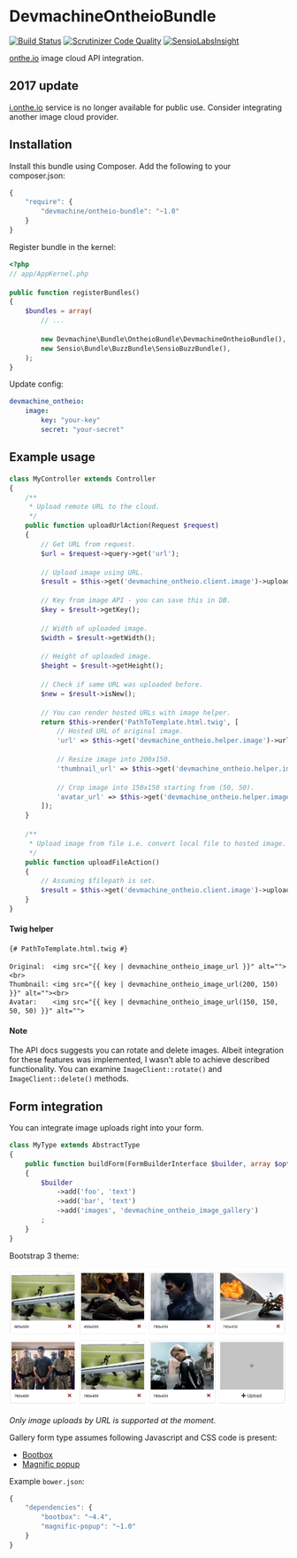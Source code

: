 # DevmachineOntheioBundle

[![Build Status](https://travis-ci.org/lakiboy/devmachine-ontheio-bundle.svg?branch=master)](https://travis-ci.org/lakiboy/devmachine-ontheio-bundle) [![Scrutinizer Code Quality](https://scrutinizer-ci.com/g/lakiboy/devmachine-ontheio-bundle/badges/quality-score.png?b=master)](https://scrutinizer-ci.com/g/lakiboy/devmachine-ontheio-bundle/?branch=master) [![SensioLabsInsight](https://insight.sensiolabs.com/projects/f69b2da6-d4ef-4263-a0e0-047ae3c0491e/mini.png)](https://insight.sensiolabs.com/projects/f69b2da6-d4ef-4263-a0e0-047ae3c0491e)

[onthe.io](https://i.onthe.io) image cloud API integration.

## 2017 update

[i.onthe.io](http://i.onthe.io) service is no longer available for public use. Consider integrating another image cloud provider.

## Installation

Install this bundle using Composer. Add the following to your composer.json:

```javascript
{
    "require": {
        "devmachine/ontheio-bundle": "~1.0"
    }
}
```

Register bundle in the kernel:

```php
<?php
// app/AppKernel.php

public function registerBundles()
{
    $bundles = array(
        // ...

        new Devmachine\Bundle\OntheioBundle\DevmachineOntheioBundle(),
        new Sensio\Bundle\BuzzBundle\SensioBuzzBundle(),
    );
}
```

Update config:

```yaml
devmachine_ontheio:
    image:
        key: "your-key"
        secret: "your-secret"
```

## Example usage

```php
class MyController extends Controller
{
    /**
     * Upload remote URL to the cloud.
     */
    public function uploadUrlAction(Request $request)
    {
        // Get URL from request.
        $url = $request->query->get('url');

        // Upload image using URL.
        $result = $this->get('devmachine_ontheio.client.image')->uploadByUrl($url);

        // Key from image API - you can save this in DB.
        $key = $result->getKey();

        // Width of uploaded image.
        $width = $result->getWidth();

        // Height of uploaded image.
        $height = $result->getHeight();

        // Check if same URL was uploaded before.
        $new = $result->isNew();

        // You can render hosted URLs with image helper.
        return $this->render('PathToTemplate.html.twig', [
            // Hosted URL of original image.
            'url' => $this->get('devmachine_ontheio.helper.image')->url($key),

            // Resize image into 200x150.
            'thumbnail_url' => $this->get('devmachine_ontheio.helper.image')->resizeUrl($key, 200, 150),

            // Crop image into 150x150 starting from (50, 50).
            'avatar_url' => $this->get('devmachine_ontheio.helper.image')->cropUrl($key, 150, 150, 50, 50),
        ]);
    }

    /**
     * Upload image from file i.e. convert local file to hosted image.
     */
    public function uploadFileAction()
    {
        // Assuming $filepath is set.
        $result = $this->get('devmachine_ontheio.client.image')->uploadByFile($filepath);
    }
}
```

#### Twig helper

```twig
{# PathToTemplate.html.twig #}

Original:  <img src="{{ key | devmachine_ontheio_image_url }}" alt=""><br>
Thumbnail: <img src="{{ key | devmachine_ontheio_image_url(200, 150) }}" alt=""><br>
Avatar:    <img src="{{ key | devmachine_ontheio_image_url(150, 150, 50, 50) }}" alt="">
```

#### Note

The API docs suggests you can rotate and delete images. Albeit integration for these features was implemented, I wasn't able to achieve described functionality. You can examine `ImageClient::rotate()` and `ImageClient::delete()` methods.

## Form integration

You can integrate image uploads right into your form.

```php
class MyType extends AbstractType
{
    public function buildForm(FormBuilderInterface $builder, array $options)
    {
        $builder
            ->add('foo', 'text')
            ->add('bar', 'text')
            ->add('images', 'devmachine_ontheio_image_gallery')
        ;
    }
}
```

Bootstrap 3 theme:

![Gallery](https://raw.githubusercontent.com/lakiboy/devmachine-ontheio-bundle/master/Resources/doc/gallery.jpg)

_Only image uploads by URL is supported at the moment._

Gallery form type assumes following Javascript and CSS code is present:

 - [Bootbox](http://bootboxjs.com)
 - [Magnific popup](http://dimsemenov.com/plugins/magnific-popup)

Example `bower.json`:

```javascript
{
    "dependencies": {
        "bootbox": "~4.4",
        "magnific-popup": "~1.0"
    }
}
```
